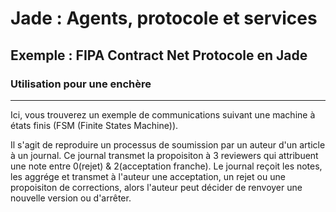 # Jade : Agents, protocole et services

## Exemple : FIPA Contract Net Protocole en Jade

### Utilisation pour une enchère

---

Ici, vous trouverez un exemple de communications suivant une machine à états finis (FSM (Finite States Machine)).

Il s'agit de reproduire un processus de soumission par un auteur d'un article à un journal. Ce journal transmet la
propoisiton à 3 reviewers qui attribuent une note entre 0(rejet)  & 2(acceptation franche). Le journal reçoit les notes,
les aggrége et transmet à l'auteur une acceptation, un rejet ou une propoisiton de corrections, alors l'auteur peut
décider de renvoyer une nouvelle version ou d'arrêter.

